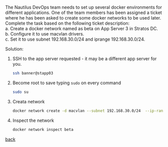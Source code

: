 The Nautilus DevOps team needs to set up several docker environments for different applications. One of the team members has been assigned a ticket where he has been asked to create some docker networks to be used later. Complete the task based on the following ticket description:  
a. Create a docker network named as beta on App Server 3 in Stratos DC.  
b. Configure it to use macvlan drivers.  
c. Set it to use subnet 192.168.30.0/24 and iprange 192.168.30.0/24.  

Solution:  
1. SSH to the app server requested - it may be a different app server for you.

    ```bash
    ssh banner@stapp03
    ```

2. Become root to save typing `sudo` on every command

    ```bash
    sudo su
    ```

3. Creata network

    ```bash
    docker network create -d macvlan --subnet 192.168.30.0/24  --ip-range 192.168.30.0/24 beta
    ```

4.  Inspect the network

    ```bash
    docker network inspect beta
    ```

[back](https://github.com/MederD/Kodekloud-Engineer-Tasks)
